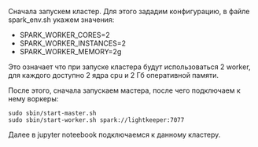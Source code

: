 Сначала запускем кластер. Для этого зададим конфигурацию, в файле spark_env.sh укажем значения:

- SPARK_WORKER_CORES=2
- SPARK_WORKER_INSTANCES=2
- SPARK_WORKER_MEMORY=2g

Это означает что при запуске кластера будут использоваться 2 worker, для каждого доступно 2 ядра cpu и 2 Гб оперативной памяти.

После этого, сначала запускаем мастера, после чего подключаем к нему воркеры:

```console
sudo sbin/start-master.sh
sudo sbin/start-worker.sh spark://lightkeeper:7077
```
Далее в jupyter noteebook подключаемся к данному кластеру.
